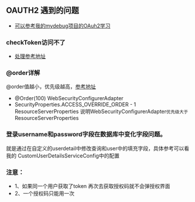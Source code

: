 ## OAUTH2 遇到的问题
* [可以参考我的mydebug项目的OAuh2学习](https://github.com/379924269/my-debug/blob/master/commom/OAUTH2.md)

### checkToken访问不了 
* [处理参考地址](https://www.cnblogs.com/dalianpai/p/12423897.html)

### @order详解 

@order值越小，优先级越高，[参考地址](https://blog.csdn.net/yaomingyang/article/details/86649072)

* @Order(100) WebSecurityConfigurerAdapter
* SecurityProperties.ACCESS_OVERRIDE_ORDER - 1 ResourceServerProperties
  说明WebSecurityConfigurerAdapter`优先级大于`ResourceServerProperties
  
### 登录username和password字段在数据库中变化字段问题。
就是通过在自定义的userdetail中修改查询和user中的填充字段，具体参考可以看我的
CustomUserDetailsServiceConfig中的配置

### 注意：
* 1、如果同一个用户获取了token 再次去获取授权码就不会弹授权界面 
* 2、一个授权码只能用一次